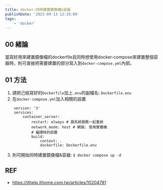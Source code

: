 ```yaml
---
title: docker-同時建置鏡像檔&容器
publishDate: '2023-09-13 12:35:09'
tags: 
    - 'docker'
---
```


## 00 緒論
當寫好用來建置鏡像檔的dockerfile且同時想使用docker-compose來建置整個容器時，則可直接把需要建置的部分寫入到`docker-compose.yml`內部。

<!--more-->

## 01 方法
1. 請把己經寫好的`Dockerfile`加上`.env`的副檔名: `Dockerfile.env`
2. 在`docker-compose.yml`加入相關的設置
  ```yaml=
      version: '3'
      services:
          container_server:
              restart: always # 跟系統服務一起重啟
              network_mode: host # 網路: 使用實體機
              # 編譯時的設置
              build: 
                  context: .
                  dockerfile: Dockerfile.env
  ```
3. 則可開始同時建置鏡像檔&容器: `$ docker compose up -d`

## REF
- https://ithelp.ithome.com.tw/articles/10204781